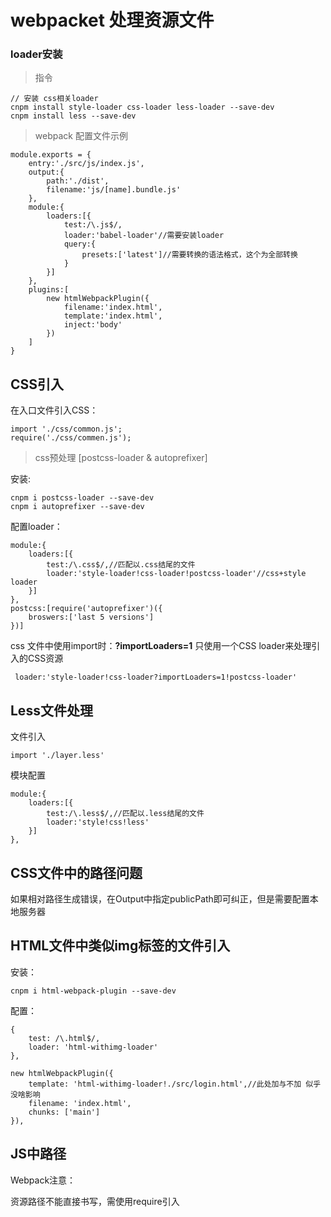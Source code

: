 # webpacket 处理资源文件

### loader安装

> 指令

	// 安装 css相关loader
	cnpm install style-loader css-loader less-loader --save-dev
	cnpm install less --save-dev

> webpack 配置文件示例

	module.exports = {
	    entry:'./src/js/index.js',
	    output:{
	        path:'./dist',
	        filename:'js/[name].bundle.js'
	    },
	    module:{
	        loaders:[{
	            test:/\.js$/,
	            loader:'babel-loader'//需要安装loader
	            query:{
	                presets:['latest']//需要转换的语法格式，这个为全部转换
	            }
	        }]
	    },
	    plugins:[
	        new htmlWebpackPlugin({
	            filename:'index.html',
	            template:'index.html',
	            inject:'body'
	        })
	    ]
	}

## CSS引入

在入口文件引入CSS：

	import './css/common.js';
	require('./css/commen.js');

> css预处理 [postcss-loader & autoprefixer]

安装:

	cnpm i postcss-loader --save-dev
	cnpm i autoprefixer --save-dev

配置loader：

	module:{
        loaders:[{
            test:/\.css$/,//匹配以.css结尾的文件
            loader:'style-loader!css-loader!postcss-loader'//css+style loader
        }]
    },
	postcss:[require('autoprefixer')({
		broswers:['last 5 versions']
	})]

css 文件中使用import时：**?importLoaders=1** 只使用一个CSS loader来处理引入的CSS资源

	 loader:'style-loader!css-loader?importLoaders=1!postcss-loader'

## Less文件处理

文件引入
	
	import './layer.less'

模块配置

	module:{
        loaders:[{
            test:/\.less$/,//匹配以.less结尾的文件
            loader:'style!css!less'
        }]
    },


## CSS文件中的路径问题

如果相对路径生成错误，在Output中指定publicPath即可纠正，但是需要配置本地服务器

## HTML文件中类似img标签的文件引入

安装：

	cnpm i html-webpack-plugin --save-dev

配置：

	{
        test: /\.html$/,
        loader: 'html-withimg-loader'
    },

	new htmlWebpackPlugin({
        template: 'html-withimg-loader!./src/login.html',//此处加与不加 似乎没啥影响
        filename: 'index.html',
        chunks: ['main']
    }),

## JS中路径

Webpack注意：

资源路径不能直接书写，需使用require引入